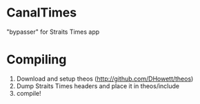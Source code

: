 CanalTimes
==========

"bypasser" for Straits Times app

Compiling
===========
1. Download and setup theos (http://github.com/DHowett/theos)
2. Dump Straits Times headers and place it in theos/include
3. compile!
